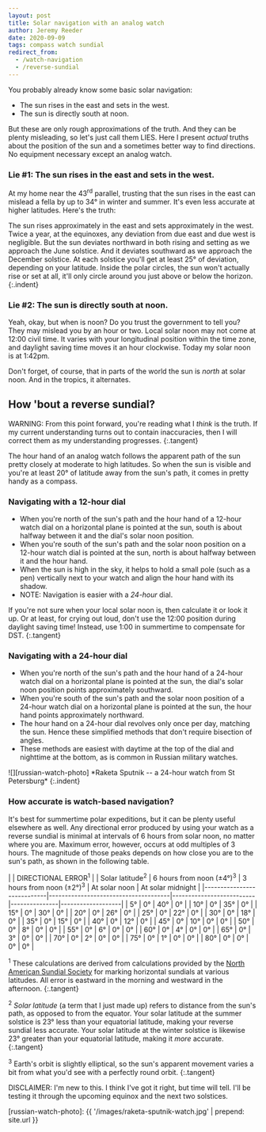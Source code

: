 ```yaml
---
layout: post
title: Solar navigation with an analog watch
author: Jeremy Reeder
date: 2020-09-09
tags: compass watch sundial
redirect_from:
  - /watch-navigation
  - /reverse-sundial
---
```


You probably already know some basic solar navigation:
- The sun rises in the east and sets in the west.
- The sun is directly south at noon.

But these are only rough approximations of the truth. And they can be plenty
misleading, so let's just call them LIES. Here I present _actual_ truths about
the position of the sun and a sometimes better way to find directions. No
equipment necessary except an analog watch.

### Lie #1: The sun rises in the east and sets in the west.

At my home near the 43<sup>rd</sup> parallel, trusting that the sun rises in
the east can mislead a fella by up to 34° in winter and summer. It's even less
accurate at higher latitudes. Here's the truth:

The sun rises approximately in the east and sets approximately in the west.
Twice a year, at the equinoxes, any deviation from due east and due west is
negligible.  But the sun deviates northward in both rising and setting as we
approach the June solstice.  And it deviates southward as we approach the
December solstice.  At each solstice you'll get at least 25° of deviation,
depending on your latitude.  Inside the polar circles, the sun won't actually
rise or set at all, it'll only circle around you just above or below the
horizon.
{:.indent}

### Lie #2: The sun is directly south at noon.

Yeah, okay, but when is noon? Do you trust the government to tell you? They may
mislead you by an hour or two. Local solar noon may not come at 12:00 civil
time. It varies with your longitudinal position within the time zone, and
daylight saving time moves it an hour clockwise. Today my solar noon is at
1:42pm.

Don't forget, of course, that in parts of the world the sun is _north_ at solar
noon. And in the tropics, it alternates.

## How 'bout a reverse sundial?

WARNING: From this point forward, you're reading what I _think_ is the truth. If my current understanding turns out to contain inaccuracies, then I will correct them as my understanding progresses.
{:.tangent}

The hour hand of an analog watch follows the apparent path of the sun pretty
closely at moderate to high latitudes. So when the sun is visible and you're at
least 20° of latitude away from the sun's path, it comes in pretty handy as a
compass.

### Navigating with a 12-hour dial
- When you're north of the sun's path and the hour hand of a 12-hour watch dial on a horizontal plane is pointed at the sun, south is about halfway between it and the dial's solar noon position.
- When you're south of the sun's path and the solar noon position on a 12-hour watch dial is pointed at the sun, north is about halfway between it and the hour hand.
- When the sun is high in the sky, it helps to hold a small pole (such as a pen) vertically next to your watch and align the hour hand with its shadow.
- NOTE: Navigation is easier with a _24-hour_ dial.

If you're not sure when your local solar noon is, then calculate it or look it
up. Or at least, for crying out loud, don't use the 12:00 position during
daylight saving time! Instead, use 1:00 in summertime to compensate for DST.
{:.tangent}

### Navigating with a 24-hour dial
- When you're north of the sun's path and the hour hand of a 24-hour watch dial on a horizontal plane is pointed at the sun, the dial's solar noon position points approximately southward.
- When you're south of the sun's path and the solar noon position of a 24-hour watch dial on a horizontal plane is pointed at the sun, the hour hand points approximately northward.
- The hour hand on a 24-hour dial revolves only once per day, matching the sun. Hence these simplified methods that don't require bisection of angles.
- These methods are easiest with daytime at the top of the dial and nighttime at the bottom, as is common in Russian military watches.

<div class="gallery" markdown="1">
![][russian-watch-photo]
*Raketa Sputnik -- a 24-hour watch from St Petersburg*
{:.indent}
</div>

### How accurate is watch-based navigation?

It's best for summertime polar expeditions, but it can be plenty useful
elsewhere as well. Any directional error produced by using your watch as a
reverse sundial is minimal at intervals of 6 hours from solar noon, no matter
where you are. Maximum error, however, occurs at odd multiples of 3 hours. The
magnitude of those peaks depends on how close you are to the sun's path, as
shown in the following table.

|                            | DIRECTIONAL ERROR<sup>1</sup> |
| Solar latitude<sup>2</sup> | 6 hours from noon (±4°)<sup>3</sup> | 3 hours from noon (±2°)<sup>3</sup>  | At solar noon | At solar midnight |
|----------------------------|--------------------------------------|--------------------------|---------------|-------------------|
| 5°                         | 0°                                   | 40°                      | 0°            |
| 10°                        | 0°                                   | 35°                      | 0°            |
| 15°                        | 0°                                   | 30°                      | 0°            |
| 20°                        | 0°                                   | 26°                      | 0°            |
| 25°                        | 0°                                   | 22°                      | 0°            |
| 30°                        | 0°                                   | 18°                      | 0°            |
| 35°                        | 0°                                   | 15°                      | 0°            |
| 40°                        | 0°                                   | 12°                      | 0°            |
| 45°                        | 0°                                   | 10°                      | 0°            | 0°                |
| 50°                        | 0°                                   | 8°                       | 0°            | 0°                |
| 55°                        | 0°                                   | 6°                       | 0°            | 0°                |
| 60°                        | 0°                                   | 4°                       | 0°            | 0°                |
| 65°                        | 0°                                   | 3°                       | 0°            | 0°                |
| 70°                        | 0°                                   | 2°                       | 0°            | 0°                |
| 75°                        | 0°                                   | 1°                       | 0°            | 0°                |
| 80°                        | 0°                                   | 0°                       | 0°            | 0°                |

<sup>1</sup>
These calculations are derived from calculations provided by the [North
American Sundial Society][calculations] for marking horizontal sundials at
various latitudes.
All error is eastward in the morning and westward in the afternoon.
{:.tangent}

<sup>2</sup>
_Solar latitude_ (a term that I just made up) refers to distance from the sun's
path, as opposed to from the equator. Your solar latitude at the summer solstice is 23°
less than your equatorial latitude, making your reverse sundial less accurate.
Your solar latitude at the winter solstice is likewise 23° greater than your
equatorial latitude, making it _more_ accurate.
{:.tangent}

<sup>3</sup>
Earth's orbit is slightly elliptical, so the sun's apparent movement varies
a bit from what you'd see with a perfectly round orbit.
{:.tangent}

DISCLAIMER: I'm new to this. I think I've got it right, but time will tell.
I'll be testing it through the upcoming equinox and the next two solstices.


[russian-watch-photo]: {{ '/images/raketa-sputnik-watch.jpg' | prepend: site.url }}

[calculations]:      https://sundials.org/index.php/teachers-corner/sundial-mathematics
